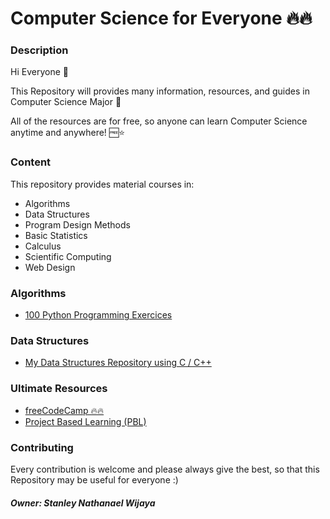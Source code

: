# Computer Science for Everyone 🔥🔥

### Description

Hi Everyone 👋

This Repository will provides many information, resources, and guides in Computer Science Major 📝

All of the resources are for free, so anyone can learn Computer Science anytime and anywhere! 🆓⭐

### Content

This repository provides material courses in:
- Algorithms
- Data Structures
- Program Design Methods
- Basic Statistics
- Calculus
- Scientific Computing
- Web Design

### Algorithms

- <a href="https://github.com/zhiwehu/Python-programming-exercises"> 100 Python Programming Exercices </a>

### Data Structures

- <a href="https://github.com/StyNW7/Data_Structures"> My Data Structures Repository using C / C++ </a>

### Ultimate Resources

- <a href="https://github.com/freeCodeCamp/freeCodeCamp"> freeCodeCamp 🔥🔥 </a>
- <a href="https://github.com/practical-tutorials/project-based-learning"> Project Based Learning (PBL) </a>

### Contributing

Every contribution is welcome and please always give the best, so that this Repository may be useful for everyone :)

##### Owner: Stanley Nathanael Wijaya
